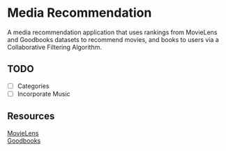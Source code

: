 # Media Recommendation
A media recommendation application that uses rankings from MovieLens and Goodbooks datasets to recommend movies, and books to users via a Collaborative Filtering Algorithm.

## TODO
- [ ] Categories
- [ ] Incorporate Music

## Resources
[MovieLens](https://grouplens.org/datasets/movielens/) \
[Goodbooks](http://fastml.com/goodbooks-10k-a-new-dataset-for-book-recommendations/)
